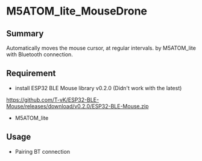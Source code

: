 # M5ATOM_lite_MouseDrone

## Summary
Automatically moves the mouse cursor, at regular intervals.
by M5ATOM_lite with Bluetooth connection.

## Requirement

- install ESP32 BLE Mouse library v0.2.0
  (Didn't work with the latest)
  
https://github.com/T-vK/ESP32-BLE-Mouse/releases/download/v0.2.0/ESP32-BLE-Mouse.zip

- M5ATOM_lite


## Usage
- Pairing BT connection
